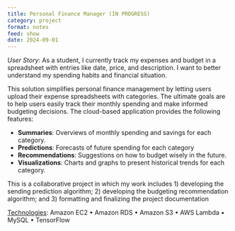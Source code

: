 ```yaml
---
title: Personal Finance Manager (IN PROGRESS)
category: project
format: notes
feed: show
date: 2024-09-01
---
```


*User Story*: As a student, I currently track my expenses and budget in a spreadsheet with entries like date, price, and description. I want to better understand my spending habits and financial situation.

This solution simplifies personal finance management by letting users upload their expense spreadsheets with categories. The ultimate goals are to help users easily track their monthly spending and make informed budgeting decisions. The cloud-based application provides the following features:

- **Summaries**: Overviews of monthly spending and savings for each category.
- **Predictions**: Forecasts of future spending for each category
- **Recommendations**: Suggestions on how to budget wisely in the future.
- **Visualizations**: Charts and graphs to present historical trends for each category.

This is a collaborative project in which my work includes 1) developing the sending prediction algorithm; 2) developing the budgeting recommendation algorithm; and 3) formatting and finalizing the project documentation

<!-- 
TODO: 
1. Upload project status and images (Dec 2024)
 -->

<u>Technologies</u>: Amazon EC2 • Amazon RDS • Amazon S3 • AWS Lambda • MySQL • TensorFlow
